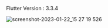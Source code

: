 Flutter Version : 3.3.4

![screenshot-2023-01-22_15 27 19 526](https://user-images.githubusercontent.com/21272737/213924139-9d3772fe-20ee-449a-81f2-a5b7be8a2e0c.png)

